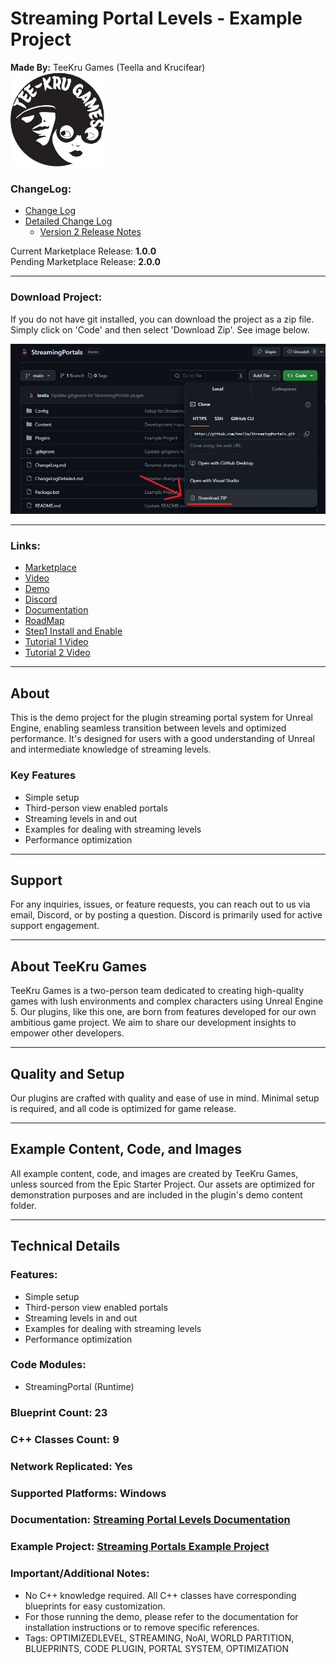 # Streaming Portal Levels - Example Project

**Made By:** TeeKru Games (Teella and Krucifear)  
<img src="Images/TeeKru_GPlayGameLogo.png" width="150"/>  
  
### ChangeLog:
- [Change Log](ChangeLog.md) 
- [Detailed Change Log](ChangeLogDetailed.md)  
    - [Version 2 Release Notes](Docs/Version_2_ReleaseDocs.md)  

Current Marketplace Release: **1.0.0**  
Pending Marketplace Release: **2.0.0**  

---

### Download Project:

If you do not have git installed, you can download the project as a zip file. Simply click on 'Code' and then select 'Download Zip'. See image below.

![](Images/GitHubDownload.jpg?raw=true)

---

### Links:
- [Marketplace](https://www.unrealengine.com/marketplace/en-US/product/streaming-portal-levels)
- [Video](https://www.youtube.com/watch?v=-iGnsRno5e4)
- [Demo](https://teekrugames.com/SPL/StreamingPortalLevels.zip)
- [Discord](https://discord.gg/mjgDTYthm9)
- [Documentation](https://teekrugames.com/SPL/StreamingPortalLevels.pdf)
- [RoadMap](https://trello.com/b/DQ224cnR/stream-portal-levels-roadmap)
- [Step1 Install and Enable](https://www.youtube.com/watch?v=e509qLxdKC0)
- [Tutorial 1 Video](https://www.youtube.com/watch?v=SIklAPC1eDE)
- [Tutorial 2 Video](https://www.youtube.com/watch?v=wcut78Jc_f4)

---

## About

This is the demo project for the plugin streaming portal system for Unreal Engine, enabling seamless transition between levels and optimized performance. It's designed for users with a good understanding of Unreal and intermediate knowledge of streaming levels.

### Key Features

- Simple setup
- Third-person view enabled portals
- Streaming levels in and out
- Examples for dealing with streaming levels
- Performance optimization

---

## Support

For any inquiries, issues, or feature requests, you can reach out to us via email, Discord, or by posting a question. Discord is primarily used for active support engagement.

---

## About TeeKru Games

TeeKru Games is a two-person team dedicated to creating high-quality games with lush environments and complex characters using Unreal Engine 5. Our plugins, like this one, are born from features developed for our own ambitious game project. We aim to share our development insights to empower other developers.

---

## Quality and Setup

Our plugins are crafted with quality and ease of use in mind. Minimal setup is required, and all code is optimized for game release.

---

## Example Content, Code, and Images

All example content, code, and images are created by TeeKru Games, unless sourced from the Epic Starter Project. Our assets are optimized for demonstration purposes and are included in the plugin's demo content folder.

---

## Technical Details

### Features:

- Simple setup
- Third-person view enabled portals
- Streaming levels in and out
- Examples for dealing with streaming levels
- Performance optimization

### Code Modules:

- StreamingPortal (Runtime)

### Blueprint Count: 23
### C++ Classes Count: 9
### Network Replicated: Yes
### Supported Platforms: Windows
### Documentation: [Streaming Portal Levels Documentation](https://teekrugames.com/SPL/StreamingPortalLevels.pdf)
### Example Project: [Streaming Portals Example Project](https://teekrugames.com/SPL/StreamingPortals.zip)

### Important/Additional Notes:

- No C++ knowledge required. All C++ classes have corresponding blueprints for easy customization.
- For those running the demo, please refer to the documentation for installation instructions or to remove specific references.
- Tags: OPTIMIZEDLEVEL, STREAMING, NoAI, WORLD PARTITION, BLUEPRINTS, CODE PLUGIN, PORTAL SYSTEM, OPTIMIZATION

